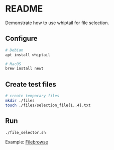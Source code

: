 # README
Demonstrate how to use whiptail for file selection.

## Configure

```sh
# Debian
apt install whiptail

# MacOS
brew install newt
```

## Create test files
```sh
# create temporary files
mkdir ./files
touch ./files/selection_file{1..4}.txt
```

## Run 

```sh
./file_selector.sh
```

Example:
[Filebrowse](https://github.com/pageauc/FileBrowser/blob/master/filebrowse.sh)